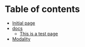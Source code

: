 # Table of contents

* [Initial page](README.md)
* [docs](docs/README.md)
  * [This is a test page](docs/mainpage.md)
* [Modality](undefined.md)

